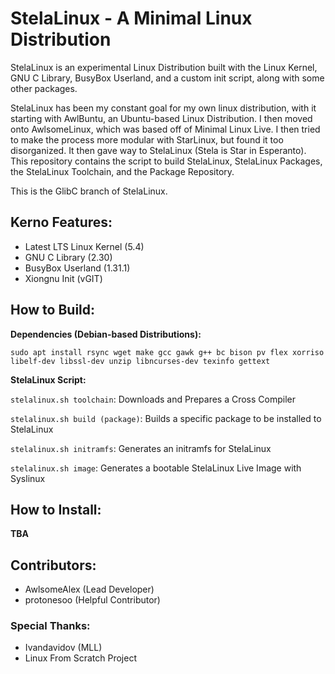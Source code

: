 # StelaLinux - A Minimal Linux Distribution
StelaLinux is an experimental Linux Distribution built with the Linux Kernel, GNU C Library, BusyBox Userland, and a custom init script, along with some other packages. 

StelaLinux has been my constant goal for my own linux distribution, with it starting with AwlBuntu, an Ubuntu-based Linux Distribution. I then moved onto AwlsomeLinux, which was based off of Minimal Linux Live. I then tried to make the process more modular with StarLinux, but found it too disorganized. It then gave way to StelaLinux (Stela is Star in Esperanto). This repository contains the script to build StelaLinux, StelaLinux Packages, the StelaLinux Toolchain, and the Package Repository. 

This is the GlibC branch of StelaLinux. 

## Kerno Features:
* Latest LTS Linux Kernel (5.4)
* GNU C Library (2.30)
* BusyBox Userland (1.31.1)
* Xiongnu Init (vGIT)

## How to Build:
**Dependencies (Debian-based Distributions):**

`sudo apt install rsync wget make gcc gawk g++ bc bison pv flex xorriso libelf-dev libssl-dev unzip libncurses-dev texinfo gettext`

**StelaLinux Script:**

`stelalinux.sh toolchain`: Downloads and Prepares a Cross Compiler

`stelalinux.sh build (package)`: Builds a specific package to be installed to StelaLinux

`stelalinux.sh initramfs`: Generates an initramfs for StelaLinux

`stelalinux.sh image`: Generates a bootable StelaLinux Live Image with Syslinux

## How to Install:
**TBA**

## Contributors:
* AwlsomeAlex (Lead Developer)
* protonesoo (Helpful Contributor)

### Special Thanks:
* Ivandavidov (MLL)
* Linux From Scratch Project
